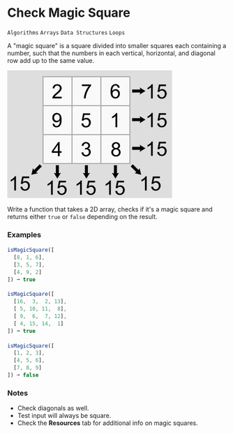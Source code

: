 # Check Magic Square

`Algorithms` `Arrays` `Data Structures` `Loops`

A "magic square" is a square divided into smaller squares each containing a number, such that the numbers in each vertical, horizontal, and diagonal row add up to the same value.

![3x3 Magic Square](img/magic-square.jpg)

Write a function that takes a 2D array, checks if it's a magic square and returns either `true` or `false` depending on the result.

### Examples

```js
isMagicSquare([
  [8, 1, 6],
  [3, 5, 7],
  [4, 9, 2]
]) ➞ true

isMagicSquare([
  [16,  3,  2, 13],
  [ 5, 10, 11,  8],
  [ 9,  6,  7, 12],
  [ 4, 15, 14,  1]
]) ➞ true

isMagicSquare([
  [1, 2, 3],
  [4, 5, 6],
  [7, 8, 9]
]) ➞ false
```

### Notes

- Check diagonals as well.
- Test input will always be square.
- Check the **Resources** tab for additional info on magic squares.
